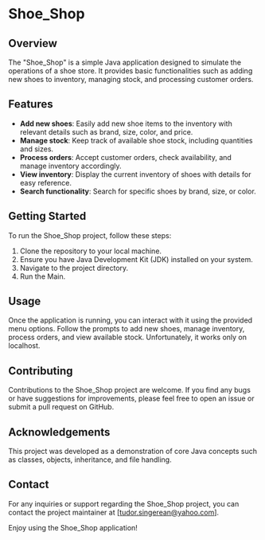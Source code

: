 # Shoe_Shop 

## Overview
The "Shoe_Shop" is a simple Java application designed to simulate the operations of a shoe store. It provides basic functionalities such as adding new shoes to inventory, managing stock, and processing customer orders.

## Features
- **Add new shoes**: Easily add new shoe items to the inventory with relevant details such as brand, size, color, and price.
- **Manage stock**: Keep track of available shoe stock, including quantities and sizes.
- **Process orders**: Accept customer orders, check availability, and manage inventory accordingly.
- **View inventory**: Display the current inventory of shoes with details for easy reference.
- **Search functionality**: Search for specific shoes by brand, size, or color.

## Getting Started
To run the Shoe_Shop project, follow these steps:
1. Clone the repository to your local machine.
2. Ensure you have Java Development Kit (JDK) installed on your system.
3. Navigate to the project directory.
4. Run the Main.

## Usage
Once the application is running, you can interact with it using the provided menu options. Follow the prompts to add new shoes, manage inventory, process orders, and view available stock. Unfortunately, it works only on localhost.

## Contributing
Contributions to the Shoe_Shop project are welcome. If you find any bugs or have suggestions for improvements, please feel free to open an issue or submit a pull request on GitHub.

## Acknowledgements
This project was developed as a demonstration of core Java concepts such as classes, objects, inheritance, and file handling.

## Contact
For any inquiries or support regarding the Shoe_Shop project, you can contact the project maintainer at [tudor.singerean@yahoo.com].

Enjoy using the Shoe_Shop application!
